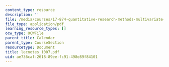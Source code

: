 ```yaml
---
content_type: resource
description: ''
file: /media/courses/17-874-quantitative-research-methods-multivariate-spring-2004/ae736caf261889eefc91498e89f84101_lecnotes_1007.pdf
file_type: application/pdf
learning_resource_types: []
ocw_type: OCWFile
parent_title: Calendar
parent_type: CourseSection
resourcetype: Document
title: lecnotes_1007.pdf
uid: ae736caf-2618-89ee-fc91-498e89f84101
---
```

